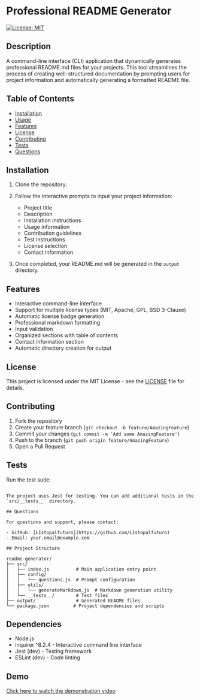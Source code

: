 # Professional README Generator

[![License: MIT](https://img.shields.io/badge/License-MIT-yellow.svg)](https://opensource.org/licenses/MIT)

## Description

A command-line interface (CLI) application that dynamically generates professional README.md files for your projects. This tool streamlines the process of creating well-structured documentation by prompting users for project information and automatically generating a formatted README file.

## Table of Contents
- [Installation](#installation)
- [Usage](#usage)
- [Features](#features)
- [License](#license)
- [Contributing](#contributing)
- [Tests](#tests)
- [Questions](#questions)

## Installation

1. Clone the repository:

2. Follow the interactive prompts to input your project information:
   - Project title
   - Description
   - Installation instructions
   - Usage information
   - Contribution guidelines
   - Test instructions
   - License selection
   - Contact information

3. Once completed, your README.md will be generated in the `output` directory.

## Features

- Interactive command-line interface
- Support for multiple license types (MIT, Apache, GPL, BSD 3-Clause)
- Automatic license badge generation
- Professional markdown formatting
- Input validation
- Organized sections with table of contents
- Contact information section
- Automatic directory creation for output

## License

This project is licensed under the MIT License - see the [LICENSE](https://opensource.org/licenses/MIT) file for details.

## Contributing

1. Fork the repository
2. Create your feature branch (`git checkout -b feature/AmazingFeature`)
3. Commit your changes (`git commit -m 'Add some AmazingFeature'`)
4. Push to the branch (`git push origin feature/AmazingFeature`)
5. Open a Pull Request

## Tests

Run the test suite:
```

The project uses Jest for testing. You can add additional tests in the `src/__tests__` directory.

## Questions

For questions and support, please contact:

- GitHub: [LIstopalfuturo](https://github.com/LIstopalfuturo)
- Email: your.email@example.com

## Project Structure

readme-generator/
├── src/
│   ├── index.js          # Main application entry point
│   ├── config/
│   │   └── questions.js  # Prompt configuration
│   ├── utils/
│   │   └── generateMarkdown.js  # Markdown generation utility
│   └── __tests__/        # Test files
├── output/               # Generated README files
└── package.json         # Project dependencies and scripts
```

## Dependencies

- Node.js
- inquirer ^8.2.4 - Interactive command line interface
- Jest (dev) - Testing framework
- ESLint (dev) - Code linting

## Demo

[Click here to watch the demonstration video](https://1drv.ms/v/c/2cebbbbed41529a2/ETZjvUE_oWxChuHbF1w22J0BLLOlA4oKN8aB60IC9Xu8Tg?e=xld07H)